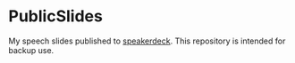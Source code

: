 # PublicSlides
My speech slides published to [speakerdeck](https://speakerdeck.com/KeithYokoma).
This repository is intended for backup use.
